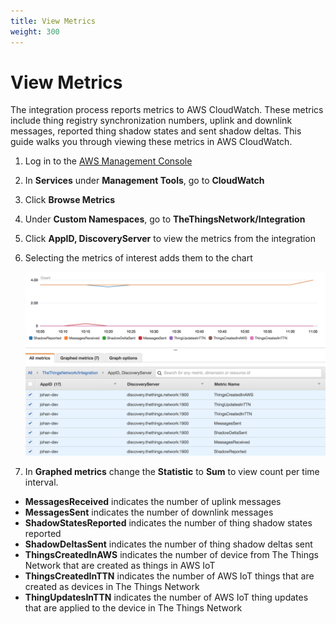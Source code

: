 ```yaml
---
title: View Metrics
weight: 300
---
```


# View Metrics

The integration process reports metrics to AWS CloudWatch. These metrics include thing registry synchronization numbers, uplink and downlink messages, reported thing shadow states and sent shadow deltas. This guide walks you through viewing these metrics in AWS CloudWatch.

1. Log in to the [AWS Management Console](http://console.aws.amazon.com)
2. In **Services** under **Management Tools**, go to **CloudWatch**
3. Click **Browse Metrics**
4. Under **Custom Namespaces**, go to **TheThingsNetwork/Integration**
5. Click **AppID, DiscoveryServer** to view the metrics from the integration
6. Selecting the metrics of interest adds them to the chart

   ![metrics](metrics.png)

7. In **Graphed metrics** change the **Statistic** to **Sum** to view count per time interval.

* **MessagesReceived** indicates the number of uplink messages
* **MessagesSent** indicates the number of downlink messages
* **ShadowStatesReported** indicates the number of thing shadow states reported
* **ShadowDeltasSent** indicates the number of thing shadow deltas sent
* **ThingsCreatedInAWS** indicates the number of device from The Things Network that are created as things in AWS IoT
* **ThingsCreatedInTTN** indicates the number of AWS IoT things that are created as devices in The Things Network
* **ThingUpdatesInTTN** indicates the number of AWS IoT thing updates that are applied to the device in The Things Network
